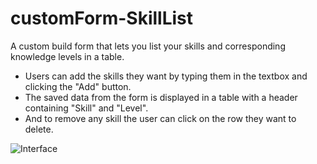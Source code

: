 # customForm-SkillList
A custom build form that lets you list your skills and corresponding knowledge levels in a table. 
- Users can add the skills they want by typing them in the textbox and clicking the "Add" button. 
- The saved data from the form is displayed in a table with a header containing "Skill" and "Level". 
- And to remove any skill the user can click on the row they want to delete. 


![Interface](https://user-images.githubusercontent.com/126257372/222003091-70586ce6-7a19-45da-abdf-064be028ba6d.JPG)
